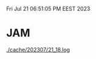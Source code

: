 Fri Jul 21 06:51:05 PM EEST 2023
# JAM
<a href='./cache/202307/21_18.log'>./cache/202307/21_18.log</a>
